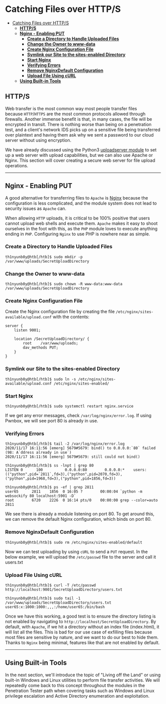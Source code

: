 # Catching Files over HTTP/S
- [Catching Files over HTTP/S](#catching-files-over-https)
  - [**HTTP/S**](#https)
  - [**Nginx - Enabling PUT**](#nginx---enabling-put)
    - [**Create a Directory to Handle Uploaded Files**](#create-a-directory-to-handle-uploaded-files)
    - [**Change the Owner to www-data**](#change-the-owner-to-www-data)
    - [**Create Nginx Configuration File**](#create-nginx-configuration-file)
    - [**Symlink our Site to the sites-enabled Directory**](#symlink-our-site-to-the-sites-enabled-directory)
    - [**Start Nginx**](#start-nginx)
    - [**Verifying Errors**](#verifying-errors)
    - [**Remove NginxDefault Configuration**](#remove-nginxdefault-configuration)
    - [**Upload File Using cURL**](#upload-file-using-curl)
  - [**Using Built-in Tools**](#using-built-in-tools)

## **HTTP/S**

Web transfer is the most common way most people transfer files because `HTTP`/`HTTPS` are the most common protocols allowed through firewalls. Another immense benefit is that, in many cases, the file will be encrypted in transit. There is nothing worse than being on a penetration test, and a client's network IDS picks up on a sensitive file being transferred over plaintext and having them ask why we sent a password to our cloud server without using encryption.

We have already discussed using the Python3 [uploadserver module](https://github.com/Densaugeo/uploadserver) to set up a web server with upload capabilities, but we can also use Apache or Nginx. This section will cover creating a secure web server for file upload operations.

---

## **Nginx - Enabling PUT**

A good alternative for transferring files to `Apache` is [Nginx](https://www.nginx.com/resources/wiki/) because the configuration is less complicated, and the module system does not lead to security issues as `Apache` can.

When allowing `HTTP` uploads, it is critical to be 100% positive that users cannot upload web shells and execute them. `Apache` makes it easy to shoot ourselves in the foot with this, as the `PHP` module loves to execute anything ending in `PHP`. Configuring `Nginx` to use PHP is nowhere near as simple.

### **Create a Directory to Handle Uploaded Files**

```
th1nyunb0y@htb[/htb]$ sudo mkdir -p /var/www/uploads/SecretUploadDirectory
```

### **Change the Owner to www-data**

```
th1nyunb0y@htb[/htb]$ sudo chown -R www-data:www-data /var/www/uploads/SecretUploadDirectory
```

### **Create Nginx Configuration File**

Create the Nginx configuration file by creating the file `/etc/nginx/sites-available/upload.conf` with the contents:

```
server {
    listen 9001;

    location /SecretUploadDirectory/ {
        root    /var/www/uploads;
        dav_methods PUT;
    }
}
```

### **Symlink our Site to the sites-enabled Directory**

```
th1nyunb0y@htb[/htb]$ sudo ln -s /etc/nginx/sites-available/upload.conf /etc/nginx/sites-enabled/
```

### **Start Nginx**

```
th1nyunb0y@htb[/htb]$ sudo systemctl restart nginx.service
```

If we get any error messages, check `/var/log/nginx/error.log`. If using Pwnbox, we will see port 80 is already in use.

### **Verifying Errors**

```
th1nyunb0y@htb[/htb]$ tail -2 /var/log/nginx/error.log
2020/11/17 16:11:56 [emerg] 5679#5679: bind() to 0.0.0.0:`80` failed (98: A`ddress already in use`)
2020/11/17 16:11:56 [emerg] 5679#5679: still could not bind()
```

```
th1nyunb0y@htb[/htb]$ ss -lnpt | grep 80
LISTEN 0      100          0.0.0.0:80        0.0.0.0:*    users:(("python",pid=`2811`,fd=3),("python",pid=2070,fd=3),("python",pid=1968,fd=3),("python",pid=1856,fd=3))
```

```
th1nyunb0y@htb[/htb]$ ps -ef | grep 2811
user65      2811    1856  0 16:05 ?        00:00:04 `python -m websockify 80 localhost:5901 -D`
root        6720    2226  0 16:14 pts/0    00:00:00 grep --color=auto 2811
```

We see there is already a module listening on port 80. To get around this, we can remove the default Nginx configuration, which binds on port 80.

### **Remove NginxDefault Configuration**

```
th1nyunb0y@htb[/htb]$ sudo rm /etc/nginx/sites-enabled/default
```

Now we can test uploading by using `cURL` to send a `PUT` request. In the below example, we will upload the `/etc/passwd` file to the server and call it users.txt

### **Upload File Using cURL**

```
th1nyunb0y@htb[/htb]$ curl -T /etc/passwd http://localhost:9001/SecretUploadDirectory/users.txt
```

```
th1nyunb0y@htb[/htb]$ sudo tail -1 /var/www/uploads/SecretUploadDirectory/users.txt user65:x:1000:1000:,,,:/home/user65:/bin/bash
```

Once we have this working, a good test is to ensure the directory listing is not enabled by navigating to `http://localhost/SecretUploadDirectory`. By default, with `Apache`, if we hit a directory without an index file (index.html), it will list all the files. This is bad for our use case of exfilling files because most files are sensitive by nature, and we want to do our best to hide them. Thanks to `Nginx` being minimal, features like that are not enabled by default.

---

## **Using Built-in Tools**

In the next section, we'll introduce the topic of "Living off the Land" or using built-in Windows and Linux utilities to perform file transfer activities. We will repeatedly come back to this concept throughout the modules in the Penetration Tester path when covering tasks such as Windows and Linux privilege escalation and Active Directory enumeration and exploitation.
